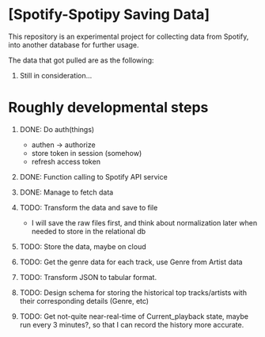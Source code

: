 # [Spotify-Spotipy Saving Data]

This repository is an experimental project for collecting data from Spotify, into another database for further usage. 

The data that got pulled are as the following:

1. Still in consideration...

 # Roughly developmental steps

 1. DONE: Do auth(things)
    - authen -> authorize
    - store token in session (somehow)
    - refresh access token
 2. DONE: Function calling to Spotify API service
 3. DONE: Manage to fetch data
 4. TODO: Transform the data and save to file
       
       - I will save the raw files first, and think about normalization later when needed to store in the relational db

 5. TODO: Store the data, maybe on cloud
 6. TODO: Get the genre data for each track, use Genre from Artist data
 7. TODO: Transform JSON to tabular format. 
 8. TODO: Design schema for storing the historical top tracks/artists with their corresponding details (Genre, etc)
 9. TODO: Get not-quite near-real-time of Current_playback state, maybe run every 3 minutes?, so that I can record the history more accurate.
 